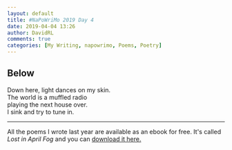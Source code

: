 ```yaml
---  
layout: default  
title: #NaPoWriMo 2019 Day 4  
date: 2019-04-04 13:26  
author: DavidRL  
comments: true  
categories: [My Writing, napowrimo, Poems, Poetry]  
---  
```

<!-- wp:heading -->  
<h2>Below</h2>  
<!-- /wp:heading -->  

<!-- wp:paragraph -->  
<p>Down here, light dances on my skin.<br />The world is a muffled radio <br />playing the next house over.<br />I sink and try to tune in. </p>  
<!-- /wp:paragraph -->  

<!-- wp:separator -->  
<hr class="wp-block-separator"/>  
<!-- /wp:separator -->  

<!-- wp:paragraph -->   
<p>All the poems I wrote last year are available as an ebook for free. It's called <em>Lost in April Fog </em>and you can <a href="/aprilfog/">download it here. </a></p>  
<!-- /wp:paragraph -->
